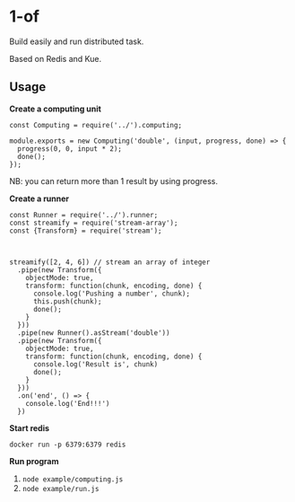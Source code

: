 # 1-of

Build easily and run distributed task. 

Based on Redis and Kue.

## Usage

**Create a computing unit**

```
const Computing = require('../').computing;

module.exports = new Computing('double', (input, progress, done) => {
  progress(0, 0, input * 2);
  done();
});
```
NB: you can return more than 1 result by using progress.

**Create a runner**

```
const Runner = require('../').runner;
const streamify = require('stream-array');
const {Transform} = require('stream');



streamify([2, 4, 6]) // stream an array of integer
  .pipe(new Transform({
    objectMode: true,
    transform: function(chunk, encoding, done) {
      console.log('Pushing a number', chunk);
      this.push(chunk);
      done();
    }
  }))
  .pipe(new Runner().asStream('double'))
  .pipe(new Transform({
    objectMode: true,
    transform: function(chunk, encoding, done) {
      console.log('Result is', chunk)
      done();
    }
  }))
  .on('end', () => {
    console.log('End!!!')
  })
```

**Start redis**

`docker run -p 6379:6379 redis`

**Run program**

1. `node example/computing.js`
2. `node example/run.js`


